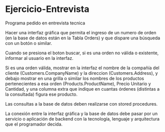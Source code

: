 # Ejercicio-Entrevista
Programa pedido en entrevista tecnica

Hacer una interfaz gráfica que permita el ingreso de un numero de orden (en la base de datos están en la Tabla Orders) y que dispare una búsqueda con un botón o similar.

Cuando se presiona el boton buscar, si es una orden no válida o existente, informar al usuario en la interfaz.

Si es una orden válida, mostrar en la interfaz el nombre de la compañía del cliente (Customers.CompanyName) y la direccion (Customers.Address), y debajo mostrar en una grilla o similar los nombres de los productos pertenecientes a esa orden (Products.ProductName), Precio Unitario y Cantidad, y una columna extra que indique en cuantas órdenes (distintas a la consultada) figura ese producto.

Las consultas a la base de datos deben realizarse con stored procedures.

La conexión entre la interfaz gráfica y la base de datos debe pasar por un servicio o aplicación de backend con la tecnología, lenguaje y arquitectura que el programador decida.
